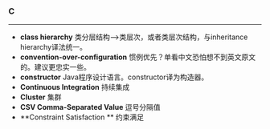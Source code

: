 ### C
-------------
- **class hierarchy** 类分层结构-->类层次，或者类层次结构，与inheritance hierarchy译法统一。
- **convention-over-configuration**     惯例优先？单看中文恐怕想不到英文原文的。建议更忠实一些。
- **constructor** Java程序设计语言。constructor译为构造器。
- **Continuous Integration** 持续集成
- **Cluster** 集群
- **CSV Comma-Separated Value** 逗号分隔值
- **Constraint Satisfaction ** 约束满足